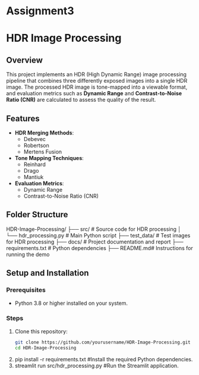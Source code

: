 # Assignment3
# HDR Image Processing

## Overview
This project implements an HDR (High Dynamic Range) image processing pipeline that combines three differently exposed images into a single HDR image. The processed HDR image is tone-mapped into a viewable format, and evaluation metrics such as **Dynamic Range** and **Contrast-to-Noise Ratio (CNR)** are calculated to assess the quality of the result.

## Features
- **HDR Merging Methods**:
  - Debevec
  - Robertson
  - Mertens Fusion
- **Tone Mapping Techniques**:
  - Reinhard
  - Drago
  - Mantiuk
- **Evaluation Metrics**:
  - Dynamic Range
  - Contrast-to-Noise Ratio (CNR)

## Folder Structure
HDR-Image-Processing/ 
├── src/ # Source code for HDR processing 
│ └── hdr_processing.py # Main Python script 
├── test_data/ # Test images for HDR processing 
├── docs/ # Project documentation and report 
├── requirements.txt # Python dependencies
├── README.md# Instructions for running the demo

## Setup and Installation

### Prerequisites
- Python 3.8 or higher installed on your system.

### Steps
1. Clone this repository:
   ```bash
   git clone https://github.com/yourusername/HDR-Image-Processing.git
   cd HDR-Image-Processing
2. pip install -r requirements.txt #Install the required Python dependencies.
3. streamlit run src/hdr_processing.py #Run the Streamlit application.

